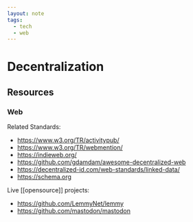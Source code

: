 ```yaml
---
layout: note
tags:
  - tech
  - web
---
```


# Decentralization

## Resources

### Web

Related Standards:

- https://www.w3.org/TR/activitypub/
- https://www.w3.org/TR/webmention/
- https://indieweb.org/
- https://github.com/gdamdam/awesome-decentralized-web
- https://decentralized-id.com/web-standards/linked-data/
- https://schema.org

Live [[opensource]] projects:

- https://github.com/LemmyNet/lemmy
- https://github.com/mastodon/mastodon
